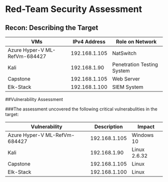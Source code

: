 # Red-Team Security Assessment 
## Recon: Describing the Target

|              VMs              |  IPv4 Address |       Role on Network      |
|-------------------------------|---------------|----------------------------|
| Azure Hyper-V ML-RefVm-684427 | 192.168.1.105 | NatSwitch                  |          
| Kali                          | 192.168.1.90  | Penetration Testing System |          
| Capstone                      | 192.168.1.105 | Web Server                 |          
| Elk-Stack                     | 192.168.1.100 | SIEM System                | 

##Vulnerability Assessment

###The assessment uncovered the following critical vulnerabulities in the target:

| Vulnerability                 | Description   |       Impact      |
|-------------------------------|---------------|-------------------|
| Azure Hyper-V ML-RefVm-684427 | 192.168.1.105 |     Windows 10    |          
| Kali                          | 192.168.1.90  |    Linux 2.6.32   |          
| Capstone                      | 192.168.1.105 |       Linux       |          
| Elk-Stack                     | 192.168.1.100 |       Linux       | 
